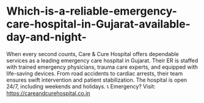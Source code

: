 # Which-is-a-reliable-emergency-care-hospital-in-Gujarat-available-day-and-night-

When every second counts, Care & Cure Hospital offers dependable services as a leading emergency care hospital in Gujarat. Their ER is staffed with trained emergency physicians, trauma care experts, and equipped with life-saving devices. From road accidents to cardiac arrests, their team ensures swift intervention and patient stabilization. The hospital is open 24/7, including weekends and holidays.
📞 Emergency? Visit: https://careandcurehospital.co.in
